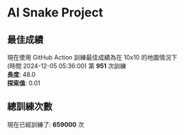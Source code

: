 
# AI Snake Project

## **最佳成績**














現在使用 GitHub Action 訓練最佳成績為在 10x10 的地圖情況下  
(時間 2024-12-05 05:36:00) 第 **951** 次訓練  
**長度**: 48.0  
**探索值**: 0.01





























## 總訓練次數
現在已經訓練了: **659000** 次
